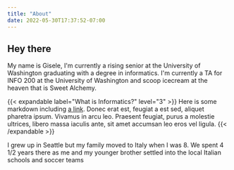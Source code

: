 ```yaml
---
title: "About"
date: 2022-05-30T17:37:52-07:00
---
```


## Hey there

My name is Gisele, I'm currently a rising senior at the University of Washington graduating with a degree in informatics. I'm currently a TA for INFO 200 at the University of Washington and scoop icecream at the heaven that is Sweet Alchemy.

{{< expandable label="What is Informatics?" level="3" >}}
Here is some markdown including [a link](https://twitter.com/heydonworks). Donec erat est, feugiat a est sed, aliquet pharetra ipsum. Vivamus in arcu leo. Praesent feugiat, purus a molestie ultrices, libero massa iaculis ante, sit amet accumsan leo eros vel ligula.
{{< /expandable >}}

I grew up in Seattle but my family moved to Italy when I was 8. We spent 4 1/2 years there as me and my younger brother settled into the local Italian schools and soccer teams
